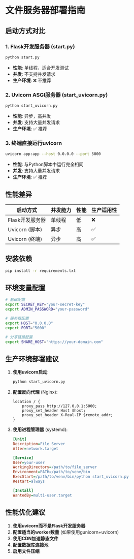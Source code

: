# 文件服务器部署指南

## 启动方式对比

### 1. Flask开发服务器 (start.py)
```bash
python start.py
```
- **性能**: 单线程，适合开发测试
- **并发**: 不支持并发请求
- **生产环境**: ❌ 不推荐

### 2. Uvicorn ASGI服务器 (start_uvicorn.py)
```bash
python start_uvicorn.py
```
- **性能**: 异步，高并发
- **并发**: 支持大量并发请求
- **生产环境**: ✅ 推荐

### 3. 终端直接运行uvicorn
```bash
uvicorn app:app --host 0.0.0.0 --port 5000
```
- **性能**: 与Python脚本中运行完全相同
- **并发**: 支持大量并发请求
- **生产环境**: ✅ 推荐

## 性能差异

| 启动方式 | 并发能力 | 性能 | 生产适用性 |
|---------|---------|------|-----------|
| Flask开发服务器 | 单线程 | 低 | ❌ |
| Uvicorn (脚本) | 异步 | 高 | ✅ |
| Uvicorn (终端) | 异步 | 高 | ✅ |

## 安装依赖

```bash
pip install -r requirements.txt
```

## 环境变量配置

```bash
# 基础配置
export SECRET_KEY="your-secret-key"
export ADMIN_PASSWORD="your-password"

# 服务器配置
export HOST="0.0.0.0"
export PORT="5000"

# 分享链接配置
export SHARE_HOST="https://your-domain.com"
```

## 生产环境部署建议

1. **使用uvicorn启动**:
   ```bash
   python start_uvicorn.py
   ```

2. **配置反向代理** (Nginx):
   ```nginx
   location / {
       proxy_pass http://127.0.0.1:5000;
       proxy_set_header Host $host;
       proxy_set_header X-Real-IP $remote_addr;
   }
   ```

3. **使用进程管理器** (systemd):
   ```ini
   [Unit]
   Description=File Server
   After=network.target

   [Service]
   User=your-user
   WorkingDirectory=/path/to/file_server
   Environment=PATH=/path/to/venv/bin
   ExecStart=/path/to/venv/bin/python start_uvicorn.py
   Restart=always

   [Install]
   WantedBy=multi-user.target
   ```

## 性能优化建议

1. **使用uvicorn而不是Flask开发服务器**
2. **配置适当的worker数量** (如果使用gunicorn+uvicorn)
3. **使用CDN加速静态文件**
4. **配置数据库连接池**
5. **启用文件压缩** 